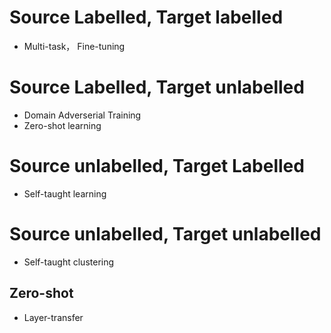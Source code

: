 # Source Labelled, Target labelled

- Multi-task， Fine-tuning

# Source Labelled, Target unlabelled
- Domain Adverserial Training
- Zero-shot learning

# Source unlabelled, Target Labelled

- Self-taught learning

# Source unlabelled, Target unlabelled

- Self-taught clustering



## Zero-shot

- Layer-transfer